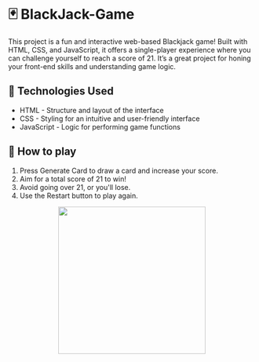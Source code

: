 # 🃏 BlackJack-Game
<p>This project is a fun and interactive web-based Blackjack game! Built with HTML, CSS, and JavaScript, it offers a single-player experience where you can challenge yourself to reach a score of 21. It’s a great project for honing your front-end skills and understanding game logic.</p>

<h2>🚀 Technologies Used</h2>
<ul>
<li>HTML - Structure and layout of the interface</li>
<li>CSS - Styling for an intuitive and user-friendly interface</li>
<li>JavaScript - Logic for performing game functions</li>
</ul>

<h2>🎯 How to play</h2>
<ol>
<li>Press Generate Card to draw a card and increase your score.</li>
<li>Aim for a total score of 21 to win!</li>
<li>Avoid going over 21, or you'll lose.</li>
<li>Use the Restart button to play again.</li>
</ol>

<div align="center">
  <img src="images/.png" width="300px">
</div>

